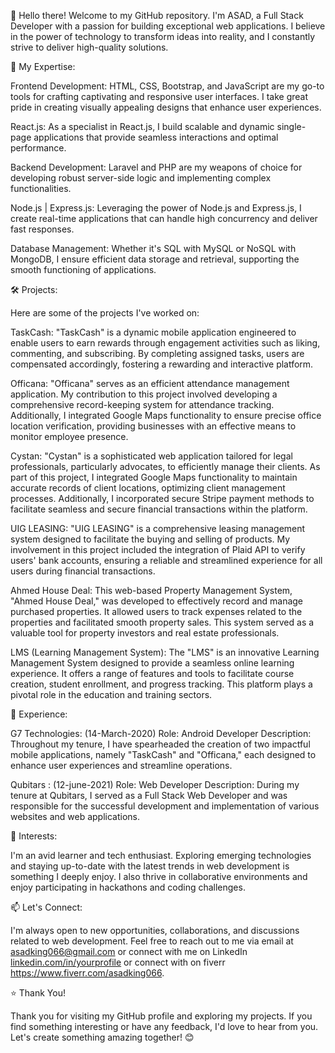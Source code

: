 👋 Hello there! Welcome to my GitHub repository. I'm ASAD, a Full Stack Developer with a passion for building exceptional web applications. I believe in the power of technology to transform ideas into reality, and I constantly strive to deliver high-quality solutions.

🚀 My Expertise:

Frontend Development: HTML, CSS, Bootstrap, and JavaScript are my go-to tools for crafting captivating and responsive user interfaces. I take great pride in creating visually appealing designs that enhance user experiences.

React.js: As a specialist in React.js, I build scalable and dynamic single-page applications that provide seamless interactions and optimal performance.

Backend Development: Laravel and PHP are my weapons of choice for developing robust server-side logic and implementing complex functionalities.

Node.js | Express.js: Leveraging the power of Node.js and Express.js, I create real-time applications that can handle high concurrency and deliver fast responses.

Database Management: Whether it's SQL with MySQL or NoSQL with MongoDB, I ensure efficient data storage and retrieval, supporting the smooth functioning of applications.

🛠️ Projects:

Here are some of the projects I've worked on:

TaskCash:
"TaskCash" is a dynamic mobile application engineered to enable users to earn rewards through engagement activities such as liking, commenting, and subscribing. By completing assigned tasks, users are compensated accordingly, fostering a rewarding and interactive platform.

Officana:
"Officana" serves as an efficient attendance management application. My contribution to this project involved developing a comprehensive record-keeping system for attendance tracking. Additionally, I integrated Google Maps functionality to ensure precise office location verification, providing businesses with an effective means to monitor employee presence.

Cystan:
"Cystan" is a sophisticated web application tailored for legal professionals, particularly advocates, to efficiently manage their clients. As part of this project, I integrated Google Maps functionality to maintain accurate records of client locations, optimizing client management processes. Additionally, I incorporated secure Stripe payment methods to facilitate seamless and secure financial transactions within the platform.

UIG LEASING:
"UIG LEASING" is a comprehensive leasing management system designed to facilitate the buying and selling of products. My involvement in this project included the integration of Plaid API to verify users' bank accounts, ensuring a reliable and streamlined experience for all users during financial transactions.

Ahmed House Deal:
This web-based Property Management System, "Ahmed House Deal," was developed to effectively record and manage purchased properties. It allowed users to track expenses related to the properties and facilitated smooth property sales. This system served as a valuable tool for property investors and real estate professionals.

LMS (Learning Management System):
The "LMS" is an innovative Learning Management System designed to provide a seamless online learning experience. It offers a range of features and tools to facilitate course creation, student enrollment, and progress tracking. This platform plays a pivotal role in the education and training sectors.


💼 Experience:

G7 Technologies: (14-March-2020)
Role: Android Developer 
Description: 
Throughout my tenure, I have spearheaded the creation of two impactful mobile applications, namely "TaskCash" and "Officana," each designed to enhance user experiences and streamline operations.

Qubitars : (12-june-2021)
Role: Web Developer
Description:
During my tenure at Qubitars, I served as a Full Stack Web Developer and was responsible for the successful development and implementation of various websites and web applications.


🌱 Interests:

I'm an avid learner and tech enthusiast. Exploring emerging technologies and staying up-to-date with the latest trends in web development is something I deeply enjoy. I also thrive in collaborative environments and enjoy participating in hackathons and coding challenges.

📫 Let's Connect:

I'm always open to new opportunities, collaborations, and discussions related to web development. Feel free to reach out to me via email at asadking066@gmail.com or connect with me on LinkedIn [linkedin.com/in/yourprofile](https://www.linkedin.com/in/asad-ali-66a8311b5/) or connect with on fiverr https://www.fiverr.com/asadking066.

⭐ Thank You!

Thank you for visiting my GitHub profile and exploring my projects. If you find something interesting or have any feedback, I'd love to hear from you. Let's create something amazing together! 😊

<!---
Asad-ali349/Asad-ali349 is a ✨ special ✨ repository because its `README.md` (this file) appears on your GitHub profile.
You can click the Preview link to take a look at your changes.
--->
